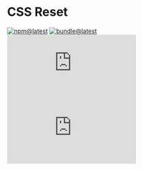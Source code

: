 # CSS Reset

[![npm@latest][img:npm@latest]][link:npm@latest]
[![bundle@latest][img:bundle@latest]][link:bundle@latest]
[![libsio@latest][img:libsio@latest]][link:libsio@latest]
![snyk@latest][img:snyk@latest]

<!-- LINKS SECTION -->

[img:npm@latest]: https://img.shields.io/npm/v/@kcws/reset.css/latest?style=flat-square
[img:libsio@latest]: https://img.shields.io/librariesio/release/npm/@kcws/reset.css?style=flat-square
[link:libsio@latest]: https://libraries.io/npm/@kcws%2Freset.css
[link:npm@latest]: https://www.npmjs.com/package/@kcws/reset.css/v/latest
[img:snyk@latest]: https://img.shields.io/snyk/vulnerabilities/npm/@kcws/reset.css?style=flat-square
[img:bundle@latest]: https://img.shields.io/bundlephobia/min/@kcws/reset.css/latest?style=flat-square&label=size
[link:bundle@latest]: https://bundlephobia.com/result?p=@kcws/reset.css@latest
